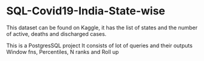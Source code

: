 # SQL-Covid19-India-State-wise

This dataset can be found on Kaggle, it has the list of states and the number of active, deaths and discharged cases.

This is a PostgresSQL project
It consists of lot of queries and their outputs
Window fns, Percentiles, N ranks and Roll up
